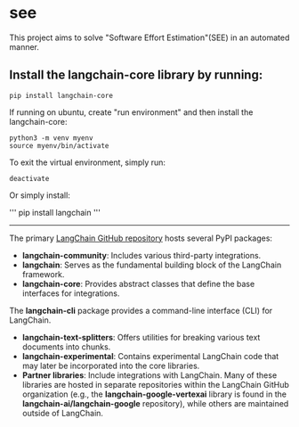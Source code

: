 # see

This project aims to solve "Software Effort Estimation"(SEE) in an automated manner.


## Install the langchain-core library by running:
```
pip install langchain-core
```

If running on ubuntu, create "run environment" and then install the langchain-core:

```
python3 -m venv myenv
source myenv/bin/activate
```

To exit the virtual environment, simply run:

```
deactivate
```




Or simply install:

'''
pip install langchain
'''


----------------

The primary [LangChain GitHub repository](https://github.com/langchain-ai/langchain) hosts several PyPI packages:  
- **langchain-community**: Includes various third-party integrations.
- **langchain**: Serves as the fundamental building block of the LangChain framework.  
- **langchain-core**: Provides abstract classes that define the base interfaces for integrations.  

The **langchain-cli** package provides a command-line interface (CLI) for LangChain.  

- **langchain-text-splitters**: Offers utilities for breaking various text documents into chunks.  
- **langchain-experimental**: Contains experimental LangChain code that may later be incorporated into the core libraries.  
- **Partner libraries**: Include integrations with LangChain. Many of these libraries are hosted in separate repositories within the LangChain GitHub organization (e.g., the **langchain-google-vertexai** library is found in the **langchain-ai/langchain-google** repository), while others are maintained outside of LangChain.